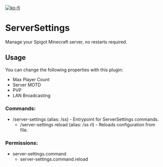 [![ko-fi](https://ko-fi.com/img/githubbutton_sm.svg)](https://ko-fi.com/A0A577AMK)
# ServerSettings
Manage your Spigot Minecraft server, no restarts required.

## Usage
You can change the following properties with this plugin:
- Max Player Count
- Server MOTD
- PVP
- LAN Broadcasting

### Commands:
* /server-settings (alias: /ss) - Entrypoint for ServerSettings commands.
    * /server-settings reload (alias: /ss rl) - Reloads configuration from file.

### Permissions:
* server-settings.command
    * server-settings.command.reload